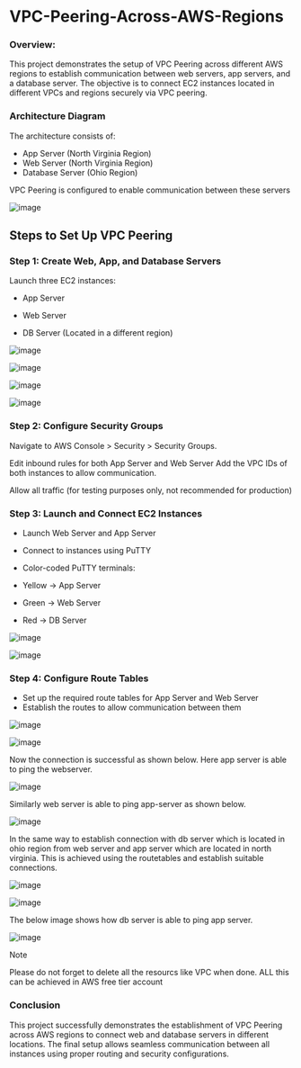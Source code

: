 # VPC-Peering-Across-AWS-Regions

### Overview:
This project demonstrates the setup of VPC Peering across different AWS regions to establish communication between web servers, app servers, and a database server. The objective is to connect EC2 instances located in different VPCs and regions securely via VPC peering.

### Architecture Diagram
The architecture consists of:

* App Server (North Virginia Region)
* Web Server (North Virginia Region)
* Database Server (Ohio Region)

VPC Peering is configured to enable communication between these servers

![image](https://github.com/user-attachments/assets/8426fab7-5416-40e1-8718-bca3e6551b17)


## Steps to Set Up VPC Peering

### Step 1: Create Web, App, and Database Servers
Launch three EC2 instances:

*	App Server

*	Web Server

*	DB Server (Located in a different region)

![image](https://github.com/user-attachments/assets/84c99dfa-9146-4e40-99e1-c2f813925ca2)


![image](https://github.com/user-attachments/assets/ba6f347f-360e-49bc-b7a1-ee654fbd77f3)


![image](https://github.com/user-attachments/assets/a7f7216c-93a7-4a89-856a-1d64661b2efa)


![image](https://github.com/user-attachments/assets/665abd95-ca52-4b27-aa29-68f510ffd333)


### Step 2: Configure Security Groups

Navigate to AWS Console > Security > Security Groups.

Edit inbound rules for both App Server and Web Server
Add the VPC IDs of both instances to allow communication.

Allow all traffic (for testing purposes only, not recommended for production)

### Step 3: Launch and Connect EC2 Instances

* Launch Web Server and App Server
* Connect to instances using PuTTY
* Color-coded PuTTY terminals:

* Yellow → App Server
* Green → Web Server
* Red → DB Server

![image](https://github.com/user-attachments/assets/4bd6abd9-b098-4fd2-9d75-44837b96a697)


![image](https://github.com/user-attachments/assets/ecb0393e-e107-4d0a-ba89-d708d4a482b5)


### Step 4: Configure Route Tables

* Set up the required route tables for App Server and Web Server
* Establish the routes to allow communication between them

![image](https://github.com/user-attachments/assets/7936e8d4-417b-4050-a635-6d71ecb84ffa)


![image](https://github.com/user-attachments/assets/5b062812-57e6-421f-b865-1acc98e3f53c)


Now the connection is successful as shown below. Here app server is able to ping the webserver.

![image](https://github.com/user-attachments/assets/203e7acf-2f94-4716-a2ae-3cb1bb99de5b)



Similarly web server is able to ping app-server as shown below.

![image](https://github.com/user-attachments/assets/b7a82ddf-b160-4780-b263-baff3b4988ef)


In the same way to establish connection with db server which is located in ohio region from web server and app server which are located in north virginia. This is achieved using the routetables and establish suitable connections. 

![image](https://github.com/user-attachments/assets/2cc5efeb-04f6-4ca1-9ecf-1b523cab8631)


![image](https://github.com/user-attachments/assets/732f0522-bfae-4f02-bf08-20a9197412b8)


The below image shows how db server is able to ping app server. 

![image](https://github.com/user-attachments/assets/90f784b0-470c-4051-ab33-68591b0ed230)


> [!NOTE]
> Please do not forget to delete all the resourcs like VPC when done.
> ALL this can be achieved in AWS free tier account

### Conclusion
This project successfully demonstrates the establishment of VPC Peering across AWS regions to connect web and database servers in different locations. The final setup allows seamless communication between all instances using proper routing and security configurations.

